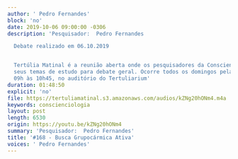 ```yaml
---
author: ' Pedro Fernandes'
block: 'no'
date: 2019-10-06 09:00:00 -0306
description: 'Pesquisador:  Pedro Fernandes

  Debate realizado em 06.10.2019


  Tertúlia Matinal é a reunião aberta onde os pesquisadores da Conscienciologia apresentam
  seus temas de estudo para debate geral. Ocorre todos os domingos pela manhã, das
  09h às 10h45, no auditório do Tertuliarium'
duration: 01:48:50
explicit: 'no'
file: https://tertuliamatinal.s3.amazonaws.com/audios/kZNg20hONm4.m4a
keywords: conscienciologia
layout: post
length: 6530
origin: https://youtu.be/kZNg20hONm4
summary: 'Pesquisador:  Pedro Fernandes'
title: '#168 - Busca Grupocármica Ativa'
voices: ' Pedro Fernandes'
---
```

